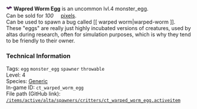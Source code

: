 ![ ](https://raw.githubusercontent.com/Ceterai/Enternia/main/items/active/alta/spawners/critters/ct_warped_worm_egg.png) **Wapred Worm Egg** is an uncommon lvl.4 monster_egg.  
Can be sold for *100* <img src="https://starbounder.org/mediawiki/images/2/21/Pixel.png" width="12" height="16"/> [pixels](https://starbounder.org/Pixel).  
Can be used to spawn a bug called [[ warped worm|warped-worm ]].  
These "eggs" are really just highly incubated versions of creatures, used by altas during research, often for simulation purposes, which is why they tend to be friendly to their owner.

### Technical Information

Tags: `egg` `monster_egg` `spawner` `throwable`  
Level: 4  
Species: [Generic](https://starbounder.org/Perfectly_Generic_Item)  
In-game ID: `ct_warped_worm_egg`  
File path (GitHub link): [`/items/active/alta/spawners/critters/ct_warped_worm_egg.activeitem`](https://github.com/Ceterai/Enternia/blob/main/items/active/alta/spawners/critters/ct_warped_worm_egg.activeitem)
